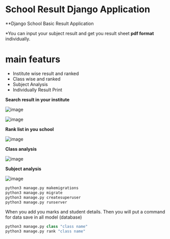 # School Result Django Application
**Django School Basic Result Application

*You can input your subject result and get you result sheet **pdf format** individually.
# main featurs
* Institute wise result and ranked
* Class wise and ranked
* Subject Analysis
* Individually Result Print

**Search result in your institute**

![image](https://github.com/asadlive84/schoolresult/blob/master/school/media/Screenshot%20from%202018-07-23%2011-55-26.png)


![image](https://github.com/asadlive84/schoolresult/blob/master/school/media/Screenshot%20from%202018-07-23%2012-18-59.png)


**Rank list in you school**

![image](https://github.com/asadlive84/schoolresult/blob/master/school/media/Screenshot%20from%202018-07-23%2012-19-13.png)



**Class analysis**

![image](https://github.com/asadlive84/schoolresult/blob/master/school/media/Screenshot%20from%202018-07-23%2012-19-35.png)

**Subject analysis**

![image](https://github.com/asadlive84/schoolresult/blob/master/school/media/Screenshot%20from%202018-07-23%2012-20-16.png)




```python
python3 manage.py makemigrations
python3 manage.py migrate
python3 manage.py createsuperuser
python3 manage.py runserver

```

When you add you marks and student details. Then you will put a command for data save in all model (database)

```python
python3 manage.py class "class name"
python3 manage.py rank "class name"
```
